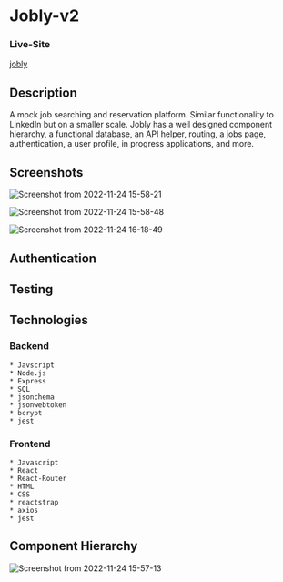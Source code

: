 # Jobly-v2

### Live-Site
[jobly](http://joshdev-jobly.surge.sh)

## Description 

  A mock job searching and reservation platform. Similar functionality to LinkedIn but on a smaller scale. 
  Jobly has a well designed component hierarchy, a functional database, an API helper, routing, a jobs page, authentication, a user profile, in progress applications, and more.

## Screenshots

![Screenshot from 2022-11-24 15-58-21](https://user-images.githubusercontent.com/28359915/203873392-dfd0e21a-13d3-46f8-8538-706f00c8b397.png)

![Screenshot from 2022-11-24 15-58-48](https://user-images.githubusercontent.com/28359915/203873420-17d2347a-4754-4bad-a38e-48f5b8a681dc.png)

![Screenshot from 2022-11-24 16-18-49](https://user-images.githubusercontent.com/28359915/203873567-491749ff-2753-4f0f-8f2c-f146b4b39690.png)

## Authentication

## Testing



  
## Technologies
  ### Backend
    * Javscript
    * Node.js
    * Express
    * SQL
    * jsonchema
    * jsonwebtoken
    * bcrypt
    * jest
  ### Frontend
    * Javascript
    * React
    * React-Router
    * HTML
    * CSS
    * reactstrap
    * axios
    * jest
 
  

## <b>Component Hierarchy</b>

  
![Screenshot from 2022-11-24 15-57-13](https://user-images.githubusercontent.com/28359915/203872580-902ff051-2aa8-45de-bba9-9751e5b80119.png)
